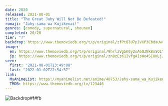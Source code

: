 ```yaml
---
date: 2020
released: 2021-08-01
title: "The Great Jahy Will Not Be Defeated!"
romaji: "Jahy-sama wa Kujikenai!"
genres: [comedy, supernatural, shounen]
completed: 20/20
tier: "?"
backdrop: https://www.themoviedb.org/t/p/original/zfPtBlU7pJVXP3CbdaUwvlAkGKv.jpg
image:
  en: https://www.themoviedb.org/t/p/original/9hrlzVgSK0y2sA6Q3Nk8oSOIYUD.jpg
  jp: https://www.themoviedb.org/t/p/original/zn0zEzK1IvfgAIsWo4SIHKLjJij.jpg
seen:
  first: "2021-08-01T13:49:08"
  last: "2022-01-02T22:54:57"
link:
  MyAnimeList: https://myanimelist.net/anime/48753/Jahy-sama_wa_Kujikenai
  TMDB: https://www.themoviedb.org/tv/123446
---
```



![Backdrop#f#fb](https://www.themoviedb.org/t/p/original/clsLGcG4OWy1FMywOS0yUXWLWVE.jpg "Source: TMDB")
